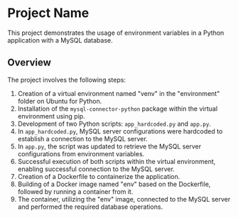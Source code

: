 # Project Name

This project demonstrates the usage of environment variables in a Python application with a MySQL database.

## Overview

The project involves the following steps:

1. Creation of a virtual environment named "venv" in the "environment" folder on Ubuntu for Python.
2. Installation of the `mysql-connector-python` package within the virtual environment using pip.
3. Development of two Python scripts: `app_hardcoded.py` and `app.py`.
4. In `app_hardcoded.py`, MySQL server configurations were hardcoded to establish a connection to the MySQL server.
5. In `app.py`, the script was updated to retrieve the MySQL server configurations from environment variables.
6. Successful execution of both scripts within the virtual environment, enabling successful connection to the MySQL server.
7. Creation of a Dockerfile to containerize the application.
8. Building of a Docker image named "env" based on the Dockerfile, followed by running a container from it.
9. The container, utilizing the "env" image, connected to the MySQL server and performed the required database operations.

